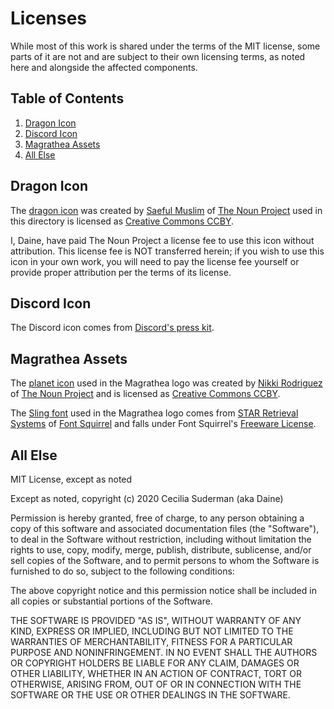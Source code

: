 # Licenses
While most of this work is shared under the terms of the MIT license, some parts of it are not and are subject to their own licensing terms, as noted here and alongside the affected components.

## Table of Contents
1. [Dragon Icon](#dragon-icon)
1. [Discord Icon](#discord-icon)
1. [Magrathea Assets](#magrathea-assets)
1. [All Else](#all-else)


## Dragon Icon
The [dragon icon](https://thenounproject.com/icon/2266440/) was created by [Saeful Muslim](https://thenounproject.com/rebelsaeful) of [The Noun Project](https://thenounproject.com) used in this directory is licensed as [Creative Commons CCBY](https://creativecommons.org/licenses/by/3.0/). 

I, Daine, have paid The Noun Project a license fee to use this icon without attribution. This license fee is NOT transferred herein; if you wish to use this icon in your own work, you will need to pay the license fee yourself or provide proper attribution per the terms of its license.

## Discord Icon
The Discord icon comes from [Discord's press kit](https://discord.com/branding).

## Magrathea Assets
The [planet icon](https://thenounproject.com/term/earth/23960/) used in the Magrathea logo was created by [Nikki Rodriguez](https://thenounproject.com/nrodriguezlima) of [The Noun Project](https://thenounproject.com) and is licensed as [Creative Commons CCBY](https://creativecommons.org/licenses/by/3.0/).

The [Sling font](https://www.fontsquirrel.com/fonts/Sling) used in the Magrathea logo comes from [STAR Retrieval Systems](https://www.fontsquirrel.com/fonts/list/foundry/star-retrieval-systems) of [Font Squirrel](https://www.fontsquirrel.com) and falls under Font Squirrel's [Freeware License](https://www.fontsquirrel.com/license/Sling).

## All Else
MIT License, except as noted

Except as noted, copyright (c) 2020 Cecilia Suderman (aka Daine)

Permission is hereby granted, free of charge, to any person obtaining a copy
of this software and associated documentation files (the "Software"), to deal
in the Software without restriction, including without limitation the rights
to use, copy, modify, merge, publish, distribute, sublicense, and/or sell
copies of the Software, and to permit persons to whom the Software is
furnished to do so, subject to the following conditions:

The above copyright notice and this permission notice shall be included in all
copies or substantial portions of the Software.

THE SOFTWARE IS PROVIDED "AS IS", WITHOUT WARRANTY OF ANY KIND, EXPRESS OR
IMPLIED, INCLUDING BUT NOT LIMITED TO THE WARRANTIES OF MERCHANTABILITY,
FITNESS FOR A PARTICULAR PURPOSE AND NONINFRINGEMENT. IN NO EVENT SHALL THE
AUTHORS OR COPYRIGHT HOLDERS BE LIABLE FOR ANY CLAIM, DAMAGES OR OTHER
LIABILITY, WHETHER IN AN ACTION OF CONTRACT, TORT OR OTHERWISE, ARISING FROM,
OUT OF OR IN CONNECTION WITH THE SOFTWARE OR THE USE OR OTHER DEALINGS IN THE
SOFTWARE.
